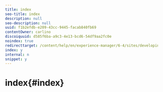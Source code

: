 ```yaml
---
title: index
seo-title: index
description: null
seo-description: null
uuid: f1b2efdb-e209-43cc-9445-facab840fb69
contentOwner: carlino
discoiquuid: d585f6ba-a9c3-4e13-bcd6-54df9aa2fc0e
noindex: true
redirecttarget: /content/help/en/experience-manager/6-4/sites/developing/using/reference-materials
index: y
internal: n
snippet: y
---
```


# index{#index}

